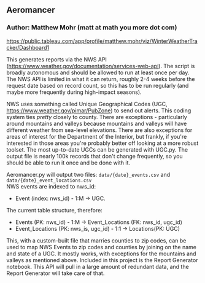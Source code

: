 ## Aeromancer
### Author: Matthew Mohr (matt at math you more dot com)
https://public.tableau.com/app/profile/matthew.mohr/viz/WinterWeatherTracker/Dashboard1

This generates reports via the NWS API (https://www.weather.gov/documentation/services-web-api). The script is broadly autonomous and should be allowed to run at least once per day.  The NWS API is limited in what it can return, roughly 2-4 weeks before the request date based on record count, so this has to be run regularly (and maybe more frequently during high-impact seasons). 

NWS uses something called Unique Geographical Codes (UGC, https://www.weather.gov/pimar/PubZone) to send out alerts.  This coding system ties *pretty* closely to county. There are exceptions - particularly around mountains and valleys because mountains and valleys will have different weather from sea-level elevations. There are also exceptions for areas of interest for the Department of the Interior, but frankly, if you're interested in those areas you're probably better off looking at a more robust toolset. The most up-to-date UGCs can be generated with UGC.py. The output file is nearly 100k records that don't change frequently, so you should be able to run it once and be done with it. 

Aeromancer.py will output two files: `data/{date}_events.csv` and `data/{date}_event_locations.csv`  
NWS events are indexed to nws_id:
* Event (index: nws_id) - 1:M -> UGC. 

The current table structure, therefore:
* Events (PK: nws_id) - 1:M -> Event_Locations (FK: nws_id, ugc_id)
* Event_Locations (PK: nws_is, ugc_id) - 1:1 -> Locations(PK: UGC)  

This, with a custom-built file that marries counties to zip codes, can be used to map NWS Events to zip codes and counties
by joining on the name and state of a UGC. It mostly works, with exceptions for the mountains and valleys as mentioned above. 
Included in this project is the Report Generator notebook. 
This API will pull in a large amount of redundant data, and the Report Generator will take care of that.
